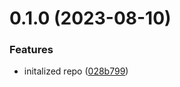 # 0.1.0 (2023-08-10)


### Features

* initalized repo ([028b799](https://github.com/cerico/linear-card-highlighter/commit/028b799bc140be9ff22a0d4ba5108927abda3890))



